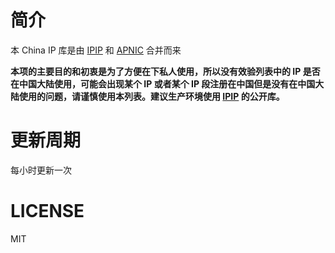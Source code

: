 # 简介
本 China IP 库是由 [IPIP](https://github.com/17mon/china_ip_list/) 和 [APNIC](https://ftp.apnic.net/apnic/stats/apnic/delegated-apnic-latest) 合并而来

**本项的主要目的和初衷是为了方便在下私人使用，所以没有效验列表中的 IP 是否在中国大陆使用，可能会出现某个 IP 或者某个 IP 段注册在中国但是没有在中国大陆使用的问题，请谨慎使用本列表。建议生产环境使用 [IPIP](https://github.com/17mon/china_ip_list/) 的公开库。**

# 更新周期
每小时更新一次

# LICENSE
MIT
